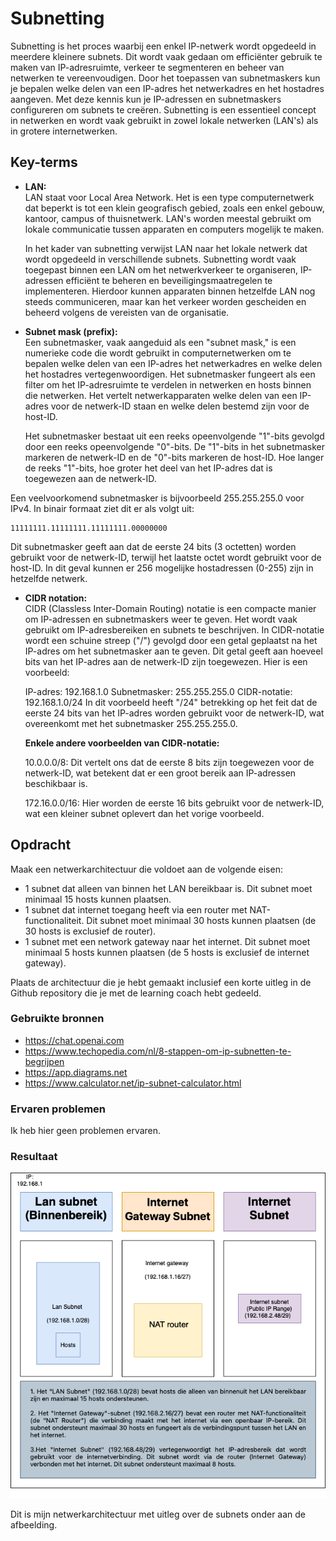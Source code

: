 # Subnetting
Subnetting is het proces waarbij een enkel IP-netwerk wordt opgedeeld in meerdere kleinere subnets. Dit wordt vaak gedaan om efficiënter gebruik te maken van IP-adresruimte, verkeer te segmenteren en beheer van netwerken te vereenvoudigen. Door het toepassen van subnetmaskers kun je bepalen welke delen van een IP-adres het netwerkadres en het hostadres aangeven. Met deze kennis kun je IP-adressen en subnetmaskers configureren om subnets te creëren. Subnetting is een essentieel concept in netwerken en wordt vaak gebruikt in zowel lokale netwerken (LAN's) als in grotere internetwerken.

## Key-terms
* __LAN:__  
LAN staat voor Local Area Network. Het is een type computernetwerk dat beperkt is tot een klein geografisch gebied, zoals een enkel gebouw, kantoor, campus of thuisnetwerk. LAN's worden meestal gebruikt om lokale communicatie tussen apparaten en computers mogelijk te maken.    

  In het kader van subnetting verwijst LAN naar het lokale netwerk dat wordt opgedeeld in verschillende subnets. Subnetting wordt vaak toegepast binnen een LAN om het netwerkverkeer te organiseren, IP-adressen efficiënt te beheren en beveiligingsmaatregelen te implementeren. Hierdoor kunnen apparaten binnen hetzelfde LAN nog steeds communiceren, maar kan het verkeer worden gescheiden en beheerd volgens de vereisten van de organisatie.    
      

* __Subnet mask (prefix):__    
Een subnetmasker, vaak aangeduid als een "subnet mask," is een numerieke code die wordt gebruikt in computernetwerken om te bepalen welke delen van een IP-adres het netwerkadres en welke delen het hostadres vertegenwoordigen. Het subnetmasker fungeert als een filter om het IP-adresruimte te verdelen in netwerken en hosts binnen die netwerken. Het vertelt netwerkapparaten welke delen van een IP-adres voor de netwerk-ID staan en welke delen bestemd zijn voor de host-ID.  
  
  Het subnetmasker bestaat uit een reeks opeenvolgende "1"-bits gevolgd door een reeks opeenvolgende "0"-bits. De "1"-bits in het subnetmasker markeren de netwerk-ID en de "0"-bits markeren de host-ID. Hoe langer de reeks "1"-bits, hoe groter het deel van het IP-adres dat is toegewezen aan de netwerk-ID.  
    
Een veelvoorkomend subnetmasker is bijvoorbeeld 255.255.255.0 voor IPv4. In binair formaat ziet dit er als volgt uit:  
```
11111111.11111111.11111111.00000000
```  
Dit subnetmasker geeft aan dat de eerste 24 bits (3 octetten) worden gebruikt voor de netwerk-ID, terwijl het laatste octet wordt gebruikt voor de host-ID. In dit geval kunnen er 256 mogelijke hostadressen (0-255) zijn in hetzelfde netwerk.  
* __CIDR notation:__   
CIDR (Classless Inter-Domain Routing) notatie is een compacte manier om IP-adressen en subnetmaskers weer te geven. Het wordt vaak gebruikt om IP-adresbereiken en subnets te beschrijven. In CIDR-notatie wordt een schuine streep ("/") gevolgd door een getal geplaatst na het IP-adres om het subnetmasker aan te geven. Dit getal geeft aan hoeveel bits van het IP-adres aan de netwerk-ID zijn toegewezen. Hier is een voorbeeld:

  IP-adres: 192.168.1.0
Subnetmasker: 255.255.255.0
CIDR-notatie: 192.168.1.0/24
In dit voorbeeld heeft "/24" betrekking op het feit dat de eerste 24 bits van het IP-adres worden gebruikt voor de netwerk-ID, wat overeenkomt met het subnetmasker 255.255.255.0.   
   
  __Enkele andere voorbeelden van CIDR-notatie:__

  10.0.0.0/8: Dit vertelt ons dat de eerste 8 bits zijn toegewezen voor de netwerk-ID, wat betekent dat er een groot bereik aan IP-adressen beschikbaar is.  

  172.16.0.0/16: Hier worden de eerste 16 bits gebruikt voor de netwerk-ID, wat een kleiner subnet oplevert dan het vorige voorbeeld.

## Opdracht  
Maak een netwerkarchitectuur die voldoet aan de volgende eisen:  

* 1 subnet dat alleen van binnen het LAN bereikbaar is. Dit subnet moet minimaal 15 hosts kunnen plaatsen.
* 1 subnet dat internet toegang heeft via een router met NAT-functionaliteit. Dit subnet moet minimaal 30 hosts kunnen plaatsen (de 30 hosts is exclusief de router).
* 1 subnet met een network gateway naar het internet. Dit subnet moet minimaal 5 hosts kunnen plaatsen (de 5 hosts is exclusief de internet gateway).  

Plaats de architectuur die je hebt gemaakt inclusief een korte uitleg in de Github repository die je met de learning coach hebt gedeeld.
### Gebruikte bronnen
* https://chat.openai.com   
* https://www.techopedia.com/nl/8-stappen-om-ip-subnetten-te-begrijpen   
* https://app.diagrams.net   
* https://www.calculator.net/ip-subnet-calculator.html 

### Ervaren problemen
Ik heb hier geen problemen ervaren.

### Resultaat
![SS.2_Inloggen](../00_includes/02_AWS/11.Mijn.netwerkarchitectuur.drawio.png)   
  
Dit is mijn netwerkarchitectuur met uitleg over de subnets onder aan de afbeelding. 
